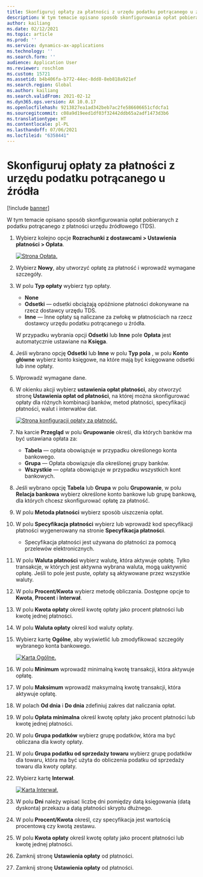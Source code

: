```yaml
---
title: Skonfiguruj opłaty za płatności z urzędu podatku potrącanego u źródła
description: W tym temacie opisano sposób skonfigurowania opłat pobieranych z podatku potrącanego z płatności urzędu źródłowego (TDS).
author: kailiang
ms.date: 02/12/2021
ms.topic: article
ms.prod: ''
ms.service: dynamics-ax-applications
ms.technology: ''
ms.search.form: ''
audience: Application User
ms.reviewer: roschlom
ms.custom: 15721
ms.assetid: b4b406fa-b772-44ec-8dd8-8eb818a921ef
ms.search.region: Global
ms.author: kailiang
ms.search.validFrom: 2021-02-12
ms.dyn365.ops.version: AX 10.0.17
ms.openlocfilehash: 9213827ea1ad342beb7ac2fe586606651cfdcfa1
ms.sourcegitcommit: c08a9d19eed1df03f32442ddb65a2adf1473d3b6
ms.translationtype: HT
ms.contentlocale: pl-PL
ms.lasthandoff: 07/06/2021
ms.locfileid: "6358441"
---
```

# <a name="set-up-payment-fees-for-tds-authority-payments"></a>Skonfiguruj opłaty za płatności z urzędu podatku potrącanego u źródła

[!include [banner](../includes/banner.md)]

W tym temacie opisano sposób skonfigurowania opłat pobieranych z podatku potrącanego z płatności urzędu źródłowego (TDS).

1. Wybierz kolejno opcje **Rozrachunki z dostawcami \> Ustawienia płatności \> Opłata**.

    [![Strona Opłata.](./media/apac-ind-TDS-28.png)](./media/apac-ind-TDS-28.png)

2. Wybierz **Nowy**, aby utworzyć opłatę za płatność i wprowadź wymagane szczegóły.
3. W polu **Typ opłaty** wybierz typ opłaty.

    - **None**
    - **Odsetki** — odsetki obciążają opóźnione płatności dokonywane na rzecz dostawcy urzędu TDS.
    - **Inne** — Inne opłaty są naliczane za zwłokę w płatnościach na rzecz dostawcy urzędu podatku potrącanego u źródła.

    W przypadku wybrania opcji **Odsetki** lub **Inne** pole **Opłata** jest automatycznie ustawiane na **Księga**.

4. Jeśli wybrano opcję **Odsetki** lub **Inne** w polu **Typ pola** , w polu **Konto główne** wybierz konto księgowe, na które mają być księgowane odsetki lub inne opłaty.
5. Wprowadź wymagane dane.
6. W okienku akcji wybierz **ustawienia opłat płatności**, aby otworzyć stronę **Ustawienia opłat od płatności**, na której można skonfigurować opłaty dla różnych kombinacji banków, metod płatności, specyfikacji płatności, walut i interwałów dat.

    [![Strona konfiguracji opłaty za płatność.](./media/apac-ind-TDS-21.png)](./media/apac-ind-TDS-21.png)

7. Na karcie **Przegląd** w polu **Grupowanie** określ, dla których banków ma być ustawiana opłata za:

    - **Tabela** — opłata obowiązuje w przypadku określonego konta bankowego.
    - **Grupa** — Opłata obowiązuje dla określonej grupy banków.
    - **Wszystkie** — opłata obowiązuje w przypadku wszystkich kont bankowych.

8. Jeśli wybrano opcję **Tabela** lub **Grupa** w polu **Grupowanie**, w polu **Relacja bankowa** wybierz określone konto bankowe lub grupę bankową, dla których chcesz skonfigurować opłatę za płatność.
9. W polu **Metoda płatności** wybierz sposób uiszczenia opłat.
10. W polu **Specyfikacja płatności** wybierz lub wprowadź kod specyfikacji płatności wygenerowany na stronie **Specyfikacja płatności**.
    - Specyfikacja płatności jest używana do płatności za pomocą przelewów elektronicznych.
12. W polu **Waluta płatności** wybierz walutę, która aktywuje opłatę. Tylko transakcje, w których jest aktywna wybrana waluta, mogą uaktywnić opłatę. Jeśli to pole jest puste, opłaty są aktywowane przez wszystkie waluty.
13. W polu **Procent/Kwota** wybierz metodę obliczania. Dostępne opcje to **Kwota**, **Procent** i **Interwał**.
14. W polu **Kwota opłaty** określ kwotę opłaty jako procent płatności lub kwotę jednej płatności.
15. W polu **Waluta opłaty** określ kod waluty opłaty.
16. Wybierz kartę **Ogólne**, aby wyświetlić lub zmodyfikować szczegóły wybranego konta bankowego.

    [![Karta Ogólne.](./media/apac-ind-TDS-22.png)](./media/apac-ind-TDS-22.png)

16. W polu **Minimum** wprowadź minimalną kwotę transakcji, która aktywuje opłatę.
17. W polu **Maksimum** wprowadź maksymalną kwotę transakcji, która aktywuje opłatę.
18. W polach **Od dnia** i **Do dnia** zdefiniuj zakres dat naliczania opłat.
19. W polu **Opłata minimalna** określ kwotę opłaty jako procent płatności lub kwotę jednej płatności.
20. W polu **Grupa podatków** wybierz grupę podatków, która ma być obliczana dla kwoty opłaty.
21. W polu **Grupa podatku od sprzedaży towaru** wybierz grupę podatków dla towaru, która ma być użyta do obliczenia podatku od sprzedaży towaru dla kwoty opłaty.
22. Wybierz kartę **Interwał**. 

    [![Karta Interwał.](./media/apac-ind-TDS-23.png)](./media/apac-ind-TDS-23.png)

23. W polu **Dni** należy wpisać liczbę dni pomiędzy datą księgowania (datą dyskonta) przekazu a datą płatności skryptu dłużnego.
24. W polu **Procent/Kwota** określ, czy specyfikacja jest wartością procentową czy kwotą zestawu.
25. W polu **Kwota opłaty** określ kwotę opłaty jako procent płatności lub kwotę jednej płatności.
26. Zamknij stronę **Ustawienia opłaty** od płatności.
27. Zamknij stronę **Ustawienia opłaty** od płatności.
